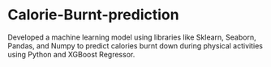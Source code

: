 # Calorie-Burnt-prediction
Developed a machine learning model using libraries like Sklearn, Seaborn, Pandas, and Numpy to predict calories burnt down during physical activities using Python and XGBoost Regressor.
